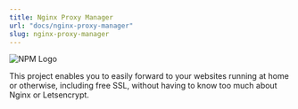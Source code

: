 ```yaml
---
title: Nginx Proxy Manager
url: "docs/nginx-proxy-manager"
slug: nginx-proxy-manager
---
```


![NPM Logo](../images/administration/npm.png)

This project enables you to easily forward to your websites running at home or otherwise, including free SSL, without having to know too much about Nginx or Letsencrypt.